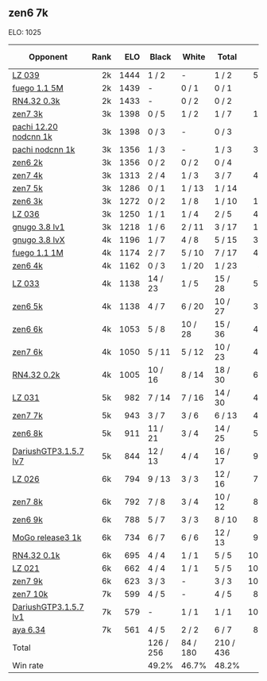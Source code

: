 ## zen6 7k ##

ELO: 1025

Opponent | Rank | ELO | Black | White | Total | Win rate
---------|-----:|----:|-------|-------|-------|-------:
[LZ 039](LZ%20039.md) | 2k | 1444 | 1 / 2 | - | 1 / 2 | 50.0%
[fuego 1.1 5M](fuego%201.1%205M.md) | 2k | 1439 | - | 0 / 1 | 0 / 1 | 0.0%
[RN4.32 0.3k](RN4.32%200.3k.md) | 2k | 1433 | - | 0 / 2 | 0 / 2 | 0.0%
[zen7 3k](zen7%203k.md) | 3k | 1398 | 0 / 5 | 1 / 2 | 1 / 7 | 14.3%
[pachi 12.20 nodcnn 1k](pachi%2012.20%20nodcnn%201k.md) | 3k | 1398 | 0 / 3 | - | 0 / 3 | 0.0%
[pachi nodcnn 1k](pachi%20nodcnn%201k.md) | 3k | 1356 | 1 / 3 | - | 1 / 3 | 33.3%
[zen6 2k](zen6%202k.md) | 3k | 1356 | 0 / 2 | 0 / 2 | 0 / 4 | 0.0%
[zen7 4k](zen7%204k.md) | 3k | 1313 | 2 / 4 | 1 / 3 | 3 / 7 | 42.9%
[zen7 5k](zen7%205k.md) | 3k | 1286 | 0 / 1 | 1 / 13 | 1 / 14 | 7.1%
[zen6 3k](zen6%203k.md) | 3k | 1272 | 0 / 2 | 1 / 8 | 1 / 10 | 10.0%
[LZ 036](LZ%20036.md) | 3k | 1250 | 1 / 1 | 1 / 4 | 2 / 5 | 40.0%
[gnugo 3.8 lv1](gnugo%203.8%20lv1.md) | 3k | 1218 | 1 / 6 | 2 / 11 | 3 / 17 | 17.6%
[gnugo 3.8 lvX](gnugo%203.8%20lvX.md) | 4k | 1196 | 1 / 7 | 4 / 8 | 5 / 15 | 33.3%
[fuego 1.1 1M](fuego%201.1%201M.md) | 4k | 1174 | 2 / 7 | 5 / 10 | 7 / 17 | 41.2%
[zen6 4k](zen6%204k.md) | 4k | 1162 | 0 / 3 | 1 / 20 | 1 / 23 | 4.3%
[LZ 033](LZ%20033.md) | 4k | 1138 | 14 / 23 | 1 / 5 | 15 / 28 | 53.6%
[zen6 5k](zen6%205k.md) | 4k | 1138 | 4 / 7 | 6 / 20 | 10 / 27 | 37.0%
[zen6 6k](zen6%206k.md) | 4k | 1053 | 5 / 8 | 10 / 28 | 15 / 36 | 41.7%
[zen7 6k](zen7%206k.md) | 4k | 1050 | 5 / 11 | 5 / 12 | 10 / 23 | 43.5%
[RN4.32 0.2k](RN4.32%200.2k.md) | 4k | 1005 | 10 / 16 | 8 / 14 | 18 / 30 | 60.0%
[LZ 031](LZ%20031.md) | 5k | 982 | 7 / 14 | 7 / 16 | 14 / 30 | 46.7%
[zen7 7k](zen7%207k.md) | 5k | 943 | 3 / 7 | 3 / 6 | 6 / 13 | 46.2%
[zen6 8k](zen6%208k.md) | 5k | 911 | 11 / 21 | 3 / 4 | 14 / 25 | 56.0%
[DariushGTP3.1.5.7 lv7](DariushGTP3.1.5.7%20lv7.md) | 5k | 844 | 12 / 13 | 4 / 4 | 16 / 17 | 94.1%
[LZ 026](LZ%20026.md) | 6k | 794 | 9 / 13 | 3 / 3 | 12 / 16 | 75.0%
[zen7 8k](zen7%208k.md) | 6k | 792 | 7 / 8 | 3 / 4 | 10 / 12 | 83.3%
[zen6 9k](zen6%209k.md) | 6k | 788 | 5 / 7 | 3 / 3 | 8 / 10 | 80.0%
[MoGo release3 1k](MoGo%20release3%201k.md) | 6k | 734 | 6 / 7 | 6 / 6 | 12 / 13 | 92.3%
[RN4.32 0.1k](RN4.32%200.1k.md) | 6k | 695 | 4 / 4 | 1 / 1 | 5 / 5 | 100.0%
[LZ 021](LZ%20021.md) | 6k | 662 | 4 / 4 | 1 / 1 | 5 / 5 | 100.0%
[zen7 9k](zen7%209k.md) | 6k | 623 | 3 / 3 | - | 3 / 3 | 100.0%
[zen7 10k](zen7%2010k.md) | 7k | 599 | 4 / 5 | - | 4 / 5 | 80.0%
[DariushGTP3.1.5.7 lv1](DariushGTP3.1.5.7%20lv1.md) | 7k | 579 | - | 1 / 1 | 1 / 1 | 100.0%
[aya 6.34](aya%206.34.md) | 7k | 561 | 4 / 5 | 2 / 2 | 6 / 7 | 85.7%
Total | | | 126 / 256 | 84 / 180 | 210 / 436 | 
Win rate| | | 49.2% | 46.7% | 48.2% | 
